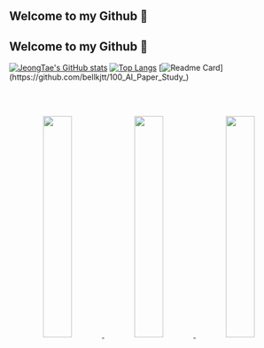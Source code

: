 ## Welcome to my Github 👋

<!--
**bellkjtt/bellkjtt** is a ✨ _special_ ✨ repository because its `README.md` (this file) appears on your GitHub profile.

Here are some ideas to get you started:

- 🔭 I’m currently working on ...
- 🌱 I’m currently learning ...
- 👯 I’m looking to collaborate on ...
- 🤔 I’m looking for help with ...
- 💬 Ask me about ...
- 📫 How to reach me: ...
- 😄 Pronouns: ...
- ⚡ Fun fact: ...
-->

## Welcome to my Github 👋

[![JeongTae's GitHub stats](https://github-readme-stats.vercel.app/api?username=bellkjtt&locale=kr&count_private=true&show_icons=true&theme=transparent)](https://github.com/anuraghazra/github-readme-stats)
[![Top Langs](https://github-readme-stats.vercel.app/api/top-langs/?username=bellkjtt&langs_count=6&layout=compact)](https://github.com/anuraghazra/github-readme-stats)
[![Readme Card](https://github-readme-stats.vercel.app/api/pin/?username=bellkjtt&repo=100_AI_Paper_Study_)](https://github.com/bellkjtt/100_AI_Paper_Study_)

<br><br>

<!-- 이미지를 한 줄에 나란히 배치하고, 각 이미지에 링크를 추가 -->
<p align="center">
  <a href="https://github.com/anuraghazra/github-readme-stats">
    <img src="https://github-readme-stats.vercel.app/api?username=bellkjtt&locale=kr&count_private=true&show_icons=true&theme=transparent" width="32%" />
  </a>
  <a href="https://github.com/anuraghazra/github-readme-stats">
    <img src="https://github-readme-stats.vercel.app/api/top-langs/?username=bellkjtt&langs_count=6&layout=compact" width="32%" />
  </a>
  <a href="https://github.com/bellkjtt/100_AI_Paper_Study_">
    <img src="https://github-readme-stats.vercel.app/api/pin/?username=bellkjtt&repo=100_AI_Paper_Study_" width="32%" />
  </a>
</p>

